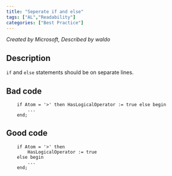 ```yaml
---
title: "Seperate if and else"
tags: ["AL","Readability"]
categories: ["Best Practice"]
---
```


_Created by Microsoft, Described by waldo_

## Description

`if` and `else` statements should be on separate lines.

## Bad code

```al
    if Atom = '>' then HasLogicalOperator := true else begin
        ...
    end;
```

## Good code

```al
    if Atom = '>' then
        HasLogicalOperator := true
    else begin
        ...
    end;
```
